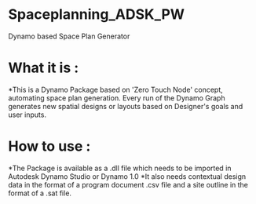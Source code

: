 # Spaceplanning_ADSK_PW
Dynamo based Space Plan Generator

# What it is :
*This is a Dynamo Package based on 'Zero Touch Node' concept, automating space plan generation. Every run of the Dynamo Graph generates new spatial designs or layouts based on Designer's goals and user inputs.

# How to use :
*The Package is available as a .dll file which needs to be imported in Autodesk Dynamo Studio or Dynamo 1.0
*It also needs contextual design data in the format of a program document .csv file and a site outline in the format of a .sat file.
